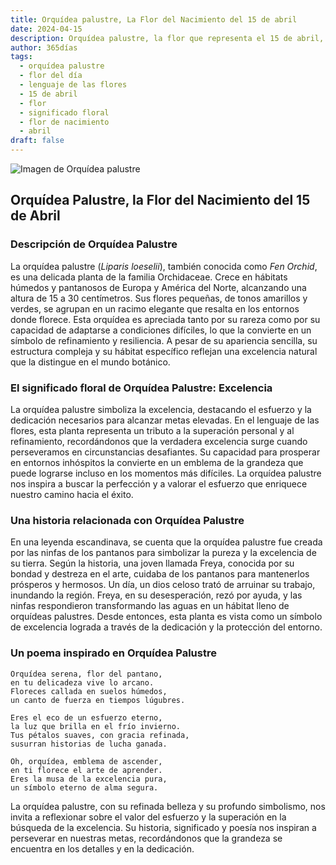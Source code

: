 ```yaml
---
title: Orquídea palustre, La Flor del Nacimiento del 15 de abril
date: 2024-04-15
description: Orquídea palustre, la flor que representa el 15 de abril, simboliza Excelencia. Descubre su fascinante historia, significado en el lenguaje de las flores y una poesía que celebra su belleza.
author: 365días
tags:
  - orquídea palustre
  - flor del día
  - lenguaje de las flores
  - 15 de abril
  - flor
  - significado floral
  - flor de nacimiento
  - abril
draft: false
---
```



![Imagen de Orquídea palustre](https://cdn.pixabay.com/photo/2018/04/22/14/37/plant-3341215_960_720.jpg#center)


## Orquídea Palustre, la Flor del Nacimiento del 15 de Abril

### Descripción de Orquídea Palustre

La orquídea palustre (_Liparis loeselii_), también conocida como _Fen Orchid_, es una delicada planta de la familia Orchidaceae. Crece en hábitats húmedos y pantanosos de Europa y América del Norte, alcanzando una altura de 15 a 30 centímetros. Sus flores pequeñas, de tonos amarillos y verdes, se agrupan en un racimo elegante que resalta en los entornos donde florece. Esta orquídea es apreciada tanto por su rareza como por su capacidad de adaptarse a condiciones difíciles, lo que la convierte en un símbolo de refinamiento y resiliencia. A pesar de su apariencia sencilla, su estructura compleja y su hábitat específico reflejan una excelencia natural que la distingue en el mundo botánico.

### El significado floral de Orquídea Palustre: Excelencia

La orquídea palustre simboliza la excelencia, destacando el esfuerzo y la dedicación necesarios para alcanzar metas elevadas. En el lenguaje de las flores, esta planta representa un tributo a la superación personal y al refinamiento, recordándonos que la verdadera excelencia surge cuando perseveramos en circunstancias desafiantes. Su capacidad para prosperar en entornos inhóspitos la convierte en un emblema de la grandeza que puede lograrse incluso en los momentos más difíciles. La orquídea palustre nos inspira a buscar la perfección y a valorar el esfuerzo que enriquece nuestro camino hacia el éxito.

### Una historia relacionada con Orquídea Palustre

En una leyenda escandinava, se cuenta que la orquídea palustre fue creada por las ninfas de los pantanos para simbolizar la pureza y la excelencia de su tierra. Según la historia, una joven llamada Freya, conocida por su bondad y destreza en el arte, cuidaba de los pantanos para mantenerlos prósperos y hermosos. Un día, un dios celoso trató de arruinar su trabajo, inundando la región. Freya, en su desesperación, rezó por ayuda, y las ninfas respondieron transformando las aguas en un hábitat lleno de orquídeas palustres. Desde entonces, esta planta es vista como un símbolo de excelencia lograda a través de la dedicación y la protección del entorno.

### Un poema inspirado en Orquídea Palustre

```
Orquídea serena, flor del pantano,  
en tu delicadeza vive lo arcano.  
Floreces callada en suelos húmedos,  
un canto de fuerza en tiempos lúgubres.  

Eres el eco de un esfuerzo eterno,  
la luz que brilla en el frío invierno.  
Tus pétalos suaves, con gracia refinada,  
susurran historias de lucha ganada.  

Oh, orquídea, emblema de ascender,  
en ti florece el arte de aprender.  
Eres la musa de la excelencia pura,  
un símbolo eterno de alma segura.  
```

La orquídea palustre, con su refinada belleza y su profundo simbolismo, nos invita a reflexionar sobre el valor del esfuerzo y la superación en la búsqueda de la excelencia. Su historia, significado y poesía nos inspiran a perseverar en nuestras metas, recordándonos que la grandeza se encuentra en los detalles y en la dedicación.

